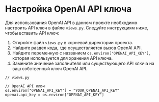 <h1>Настройка OpenAI API ключа</h1>

<p>Для использования OpenAI API в данном проекте необходимо настроить API ключ в файле <code>views.py</code>. Следуйте инструкциям ниже, чтобы вставить API ключ:</p>

<ol>
  <li>Откройте файл <code>views.py</code> в корневой директории проекта.</li>
  <li>Найдите раздел кода, где осуществляется вызов OpenAI API.</li>
  <li>Найдите переменную с названием <code>os.environ["OPENAI_API_KEY"]</code>, которая используется для хранения API ключа.</li>
  <li>Замените значение заполнителя или существующего API ключа на ваш собственный ключ OpenAI API.</li>
</ol>

<pre><code>// views.py

// OpenAI API ключ
os.environ["OPENAI_API_KEY"] = "YOUR_OPENAI_API_KEY"
openai.api_key = os.environ["OPENAI_API_KEY"]
</code></pre>


